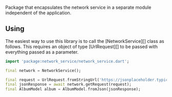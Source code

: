 Package that encapsulates the network service in a separate module independent of the application.

## Using

The easiest way to use this library is to call the [NetworkService][] class as follows. 
This requires an object of type [UrlRequest][] to be passed with everything passed as a parameter. 

```dart
import 'package:network_service/network_service.dart';

final network = NetworkService();

final request = UrlRequest.fromStringUrl('https://jsonplaceholder.typicode.com/posts/1');
final jsonResponse = await network.getRequest(request);
final AlbumModel album = AlbumModel.fromJson(jsonResponse);
```

[PlatformDetail]: https://github.com/vicajilau/network_service/blob/master/lib/src/platform_detail.dart
[PlatformDetail]: https://github.com/vicajilau/network_service/blob/master/lib/src/platform_detail.dart
